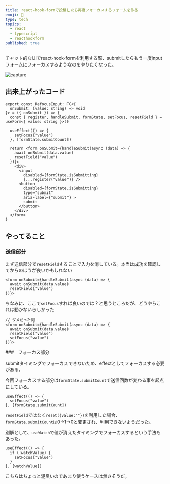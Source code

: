 ```yaml
---
title: react-hook-formで投稿したら再度フォーカスするフォームを作る
emoji: 🐣
type: tech
topics:
  - react
  - typescript
  - reacthookform
published: true
---
```


チャット的なUIでreact-hook-formを利用する際、submitしたらもう一度inputフォームにフォーカスするようなのをやりたくなった。

![capture](https://user-images.githubusercontent.com/13282103/173836508-dfe85cd9-9e23-4c2a-afee-217f52bdc492.gif)

## 出来上がったコード

```tsx
export const RefocusInput: FC<{
  onSubmit: (value: string) => void
}> = ({ onSubmit }) => {
  const { register, handleSubmit, formState, setFocus, resetField } = useForm<{ value: string }>()
  
  useEffect(() => {
    setFocus("value")
  }, [formState.submitCount])
  
  return <form onSubmit={handleSubmit(async (data) => {
    await onSubmit(data.value)
    resetField("value")
  })}>
    <div>
      <input
        disabled={formState.isSubmitting}
        {...register("value")} />
      <button
        disabled={formState.isSubmitting}
        type="submit"
        aria-label={"submit"} >
        submit
      </button>
    </div>
  </form>
}
```

## やってること

### 送信部分

まず送信部分で`resetField`することで入力を消している。本当は成功を確認してからのほうが良いかもしれない

```tsx
<form onSubmit={handleSubmit(async (data) => {
  await onSubmit(data.value)
  resetField("value")
})}>
```

ちなみに、ここで`setFocus`すれば良いのでは？と思うところだが、どうやらこれは動かないらしかった

```tsx
// ダメだった例
<form onSubmit={handleSubmit(async (data) => {
  await onSubmit(data.value)
  resetField("value")
  setFocus("value")
})}>
```

###　フォーカス部分

submitタイミングでフォーカスできないため、effectとしてフォーカスする必要がある。

今回フォーカスする部分は`formState.submitCount`で送信回数が変わる事を起点にしている。

```tsx
useEffect(() => {
  setFocus("value")
}, [formState.submitCount])
```
`resetField`ではなく`reset({value:""})`を利用した場合、`formState.submitCount`は0->1->0と変更され、利用できないようだった。


別解として、`useWatch`で値が消えたタイミングでフォーカスするという手法もあった。

```tsx
useEffect(() => {
  if (!watchValue) {
    setFocus("value")
  }
}, [watchValue])
```

こちらはちょっと泥臭いのであまり使うケースは無さそうだ。